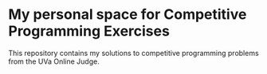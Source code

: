 # My personal space for Competitive Programming Exercises
This repository contains my solutions to competitive programming problems from the UVa Online Judge.